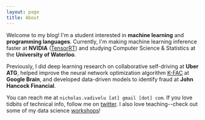 ```yaml
---
layout: page
title: About
---
```


Welcome to my blog! I'm a student interested in **machine learning** and
**programming languages**. Currently, I'm making machine learning inference
faster at **NVIDIA** ([TensorRT](https://developer.nvidia.com/tensorrt)) and
studying Computer Science & Statistics at the **University of Waterloo**.

Previously, I did deep learning research on collaborative self-driving at
**Uber ATG**, helped improve the neural network optimization algorithm
[K-FAC](https://github.com/tensorflow/kfac) at **Google Brain**, and developed
data-driven models to identify fraud at **John Hancock Financial**.

You can reach me at `nicholas.vadivelu [at] gmail [dot] com`. If you love
tidbits of technical info, follow me on
[twitter](https://twitter.com/nicvadivelu). I also love teaching--check out
some of my data science [workshops](https://github.com/n2cholas/dsc-workshops)!
